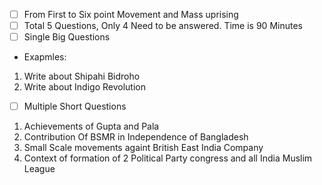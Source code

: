  - [ ] From First to Six point Movement and Mass uprising  
 - [ ] Total 5 Questions, Only 4 Need to be answered. Time is 90 Minutes
 - [ ] Single Big Questions
 - Exapmles:
 1. Write about Shipahi Bidroho
 2. Write about Indigo Revolution
 - [ ] Multiple Short Questions
 1. Achievements of Gupta and Pala
 2. Contribution Of BSMR in Independence of Bangladesh
 3. Small Scale movements againt British East India Company
 4. Context of formation of 2 Political Party congress and all India Muslim League